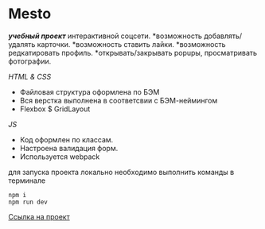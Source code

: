 # Mesto
 ***учебный проект*** интерактивной соцсети.
 *возможность добавлять/удалять карточки.
 *возможность ставить лайки.
 *возможность редкатировать профиль.
 *открывать/закрывать popupы, просматривать фотографии.


 _HTML & CSS_
 * Файловая структура оформлена по БЭМ
 * Вся верстка выполнена в соответсвии с БЭМ-неймингом
 * Flexbox $ GridLayout


 _JS_
 - Код оформлен по классам.
 - Настроена валидация форм.
 - Используется webpack

 для запуска проекта локально необходимо выполнить команды в терминале

 ```
 npm i
 npm run dev
 ```


[Ссылка на проект](http://mesto1.herokuapp.com/)

